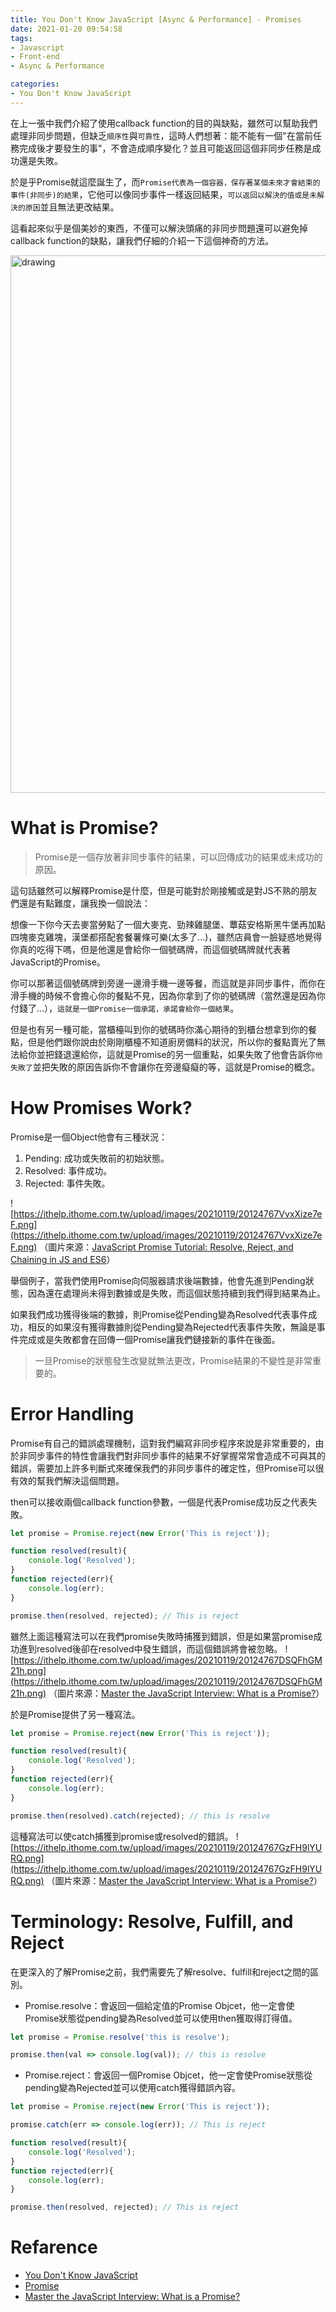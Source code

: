 ```yaml
---
title: You Don't Know JavaScript [Async & Performance] - Promises
date: 2021-01-20 09:54:58
tags:
- Javascript
- Front-end
- Async & Performance

categories:
- You Don't Know JavaScript
---
```


在上一張中我們介紹了使用callback function的目的與缺點，雖然可以幫助我們處理非同步問題，但缺乏`順序性`與`可靠性`，這時人們想著：能不能有一個"在當前任務完成後才要發生的事"，不會造成順序變化？並且可能返回這個非同步任務是成功還是失敗。

於是乎Promise就這麼誕生了，而`Promise代表為一個容器，保存著某個未來才會結束的事件(非同步)的結果`，它他可以像同步事件一樣返回結果，`可以返回以解決的值或是未解決的原因`並且無法更改結果。

這看起來似乎是個美妙的東西，不僅可以解決頭痛的非同步問題還可以避免掉callback function的缺點，讓我們仔細的介紹一下這個神奇的方法。

<img src="https://miro.medium.com/max/1400/1*ZqwKR-S8PUH8samiTIJ93g.jpeg" alt="drawing" width="860"/>

<!-- more -->

# What is Promise?
> Promise是一個存放著非同步事件的結果，可以回傳成功的結果或未成功的原因。

這句話雖然可以解釋Promise是什麼，但是可能對於剛接觸或是對JS不熟的朋友們還是有點難度，讓我換一個說法：

想像一下你今天去麥當勞點了一個大麥克、勁辣雞腿堡、蕈菇安格斯黑牛堡再加點四塊麥克雞塊，漢堡都搭配套餐薯條可樂(太多了...)，雖然店員會一臉疑惑地覺得你真的吃得下嗎，但是他還是會給你一個號碼牌，而這個號碼牌就代表著JavaScript的Promise。

你可以那著這個號碼牌到旁邊一邊滑手機一邊等餐，而這就是非同步事件，而你在滑手機的時候不會擔心你的餐點不見，因為你拿到了你的號碼牌（當然還是因為你付錢了...），`這就是一個Promise一個承諾，承諾會給你一個結果`。

但是也有另一種可能，當櫃檯叫到你的號碼時你滿心期待的到櫃台想拿到你的餐點，但是他們跟你說由於剛剛櫃檯不知道廚房備料的狀況，所以你的餐點賣光了無法給你並把錢退還給你，這就是Promise的另一個重點，如果失敗了他會告訴你`他失敗了`並把失敗的原因告訴你不會讓你在旁邊癡癡的等，這就是Promise的概念。

# How Promises Work?
Promise是一個Object他會有三種狀況：
1. Pending: 成功或失敗前的初始狀態。
2. Resolved: 事件成功。
3. Rejected: 事件失敗。

![https://ithelp.ithome.com.tw/upload/images/20210119/20124767VvxXize7eF.png](https://ithelp.ithome.com.tw/upload/images/20210119/20124767VvxXize7eF.png)
（圖片來源：[JavaScript Promise Tutorial: Resolve, Reject, and Chaining in JS and ES6](https://www.freecodecamp.org/news/javascript-es6-promises-for-beginners-resolve-reject-and-chaining-explained/)）

舉個例子，當我們使用Promise向伺服器請求後端數據，他會先進到Pending狀態，因為還在處理尚未得到數據或是失敗，而這個狀態持續到我們得到結果為止。

如果我們成功獲得後端的數據，則Promise從Pending變為Resolved代表事件成功，相反的如果沒有獲得數據則從Pending變為Rejected代表事件失敗，無論是事件完成或是失敗都會在回傳一個Promise讓我們鏈接新的事件在後面。

> 一旦Promise的狀態發生改變就無法更改，Promise結果的不變性是非常重要的。

# Error Handling
Promise有自己的錯誤處理機制，這對我們編寫非同步程序來說是非常重要的，由於非同步事件的特性會讓我們對非同步事件的結果不好掌握常常會造成不可與其的錯誤，需要加上許多判斷式來確保我們的非同步事件的確定性，但Promise可以很有效的幫我們解決這個問題。

then可以接收兩個callback function參數，一個是代表Promise成功反之代表失敗。
```javascript
let promise = Promise.reject(new Error('This is reject'));

function resolved(result){
    console.log('Resolved');
}
function rejected(err){
    console.log(err);
}

promise.then(resolved, rejected); // This is reject
```

雖然上面這種寫法可以在我們promise失敗時捕獲到錯誤，但是如果當promise成功進到resolved後卻在resolved中發生錯誤，而這個錯誤將會被忽略。
![https://ithelp.ithome.com.tw/upload/images/20210119/20124767DSQFhGM21h.png](https://ithelp.ithome.com.tw/upload/images/20210119/20124767DSQFhGM21h.png)
（圖片來源：[Master the JavaScript Interview: What is a Promise?](https://medium.com/javascript-scene/master-the-javascript-interview-what-is-a-promise-27fc71e77261#:~:text=A%20promise%20is%20an%20object,%2C%20a%20network%20error%20occurred.&text=Promise%20users%20can%20attach%20callbacks,or%20the%20reason%20for%20rejection.)）

於是Promise提供了另一種寫法。
```javascript
let promise = Promise.reject(new Error('This is reject'));

function resolved(result){
    console.log('Resolved');
}
function rejected(err){
    console.log(err);
}

promise.then(resolved).catch(rejected); // this is resolve
```
這種寫法可以使catch捕獲到promise或resolved的錯誤。
![https://ithelp.ithome.com.tw/upload/images/20210119/20124767GzFH9lYURQ.png](https://ithelp.ithome.com.tw/upload/images/20210119/20124767GzFH9lYURQ.png)
（圖片來源：[Master the JavaScript Interview: What is a Promise?](https://medium.com/javascript-scene/master-the-javascript-interview-what-is-a-promise-27fc71e77261#:~:text=A%20promise%20is%20an%20object,%2C%20a%20network%20error%20occurred.&text=Promise%20users%20can%20attach%20callbacks,or%20the%20reason%20for%20rejection.)）


# Terminology: Resolve, Fulfill, and Reject
在更深入的了解Promise之前，我們需要先了解resolve、fulfill和reject之間的區別。

- Promise.resolve：會返回一個給定值的Promise Objcet，他一定會使Promise狀態從pending變為Resolved並可以使用then獲取得訂得值。
```javascript
let promise = Promise.resolve('this is resolve');

promise.then(val => console.log(val)); // this is resolve
```

- Promise.reject：會返回一個Promise Objcet，他一定會使Promise狀態從pending變為Rejected並可以使用catch獲得錯誤內容。
```javascript
let promise = Promise.reject(new Error('This is reject'));

promise.catch(err => console.log(err)); // This is reject

function resolved(result){
    console.log('Resolved');
}
function rejected(err){
    console.log(err);
}

promise.then(resolved, rejected); // This is reject
```

# Refarence
- [You Don't Know JavaScript](https://github.com/getify/You-Dont-Know-JS/blob/1st-ed/async%20&%20performance/ch3.md)
- [Promise](https://developer.mozilla.org/en-US/docs/Web/JavaScript/Reference/Global_Objects/Promise)
- [Master the JavaScript Interview: What is a Promise?](https://medium.com/javascript-scene/master-the-javascript-interview-what-is-a-promise-27fc71e77261#:~:text=A%20promise%20is%20an%20object,%2C%20a%20network%20error%20occurred.&text=Promise%20users%20can%20attach%20callbacks,or%20the%20reason%20for%20rejection.)